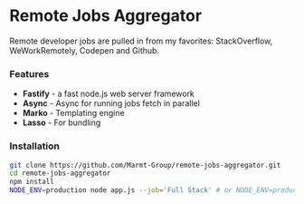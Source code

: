 # Remote Jobs Aggregator

Remote developer jobs are pulled in from my favorites: StackOverflow, WeWorkRemotely, Codepen and Github.

### Features 
+ **Fastify** - a fast node.js web server framework
+ **Async** - Async for running jobs fetch in parallel
+ **Marko** - Templating engine
+ **Lasso** - For bundling

### Installation

```bash
git clone https://github.com/Marmt-Group/remote-jobs-aggregator.git
cd remote-jobs-aggregator
npm install
NODE_ENV=production node app.js --job='Full Stack' # or NODE_ENV=production node app.js --job='Front End'
```